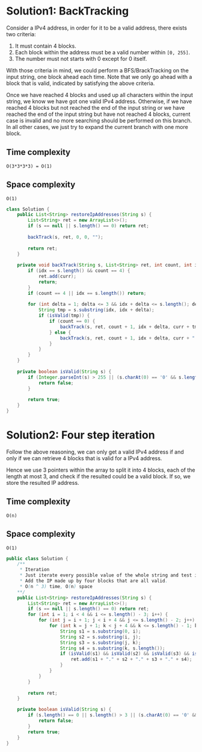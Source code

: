 # Solution1: BackTracking

Consider a IPv4 address, in order for it to be a valid address, there exists two criteria:  
1. It must contain 4 blocks.  
2. Each block within the address must be a valid number within `[0, 255]`.  
3. The number must not starts with 0 except for 0 itself.  

With those criteria in mind, we could perform a BFS/BrackTracking on the input string, one block ahead each time. Note that we only go ahead with a block that is valid, indicated by satisfying the above criteria.  

Once we have reached 4 blocks and used up all characters within the input string, we know we have got one valid IPv4 address. Otherwise, if we have reached 4 blocks but not reached the end of the input string or we have reached the end of the input string but have not reached 4 blocks, current case is invalid and no more searching should be performed on this branch. In all other cases, we just try to expand the current branch with one more block.  

## Time complexity
`O(3*3*3*3) = O(1)`

## Space complexity
`O(1)`

```java
class Solution {
    public List<String> restoreIpAddresses(String s) {
        List<String> ret = new ArrayList<>();
        if (s == null || s.length() == 0) return ret;
        
        backTrack(s, ret, 0, 0, "");
        
        return ret;
    }
    
    private void backTrack(String s, List<String> ret, int count, int idx, String curr) {
        if (idx == s.length() && count == 4) {
            ret.add(curr);
            return;
        }
        if (count == 4 || idx == s.length()) return;
        
        for (int delta = 1; delta <= 3 && idx + delta <= s.length(); delta++) {
            String tmp = s.substring(idx, idx + delta);
            if (isValid(tmp)) {
                if (count == 0) {
                    backTrack(s, ret, count + 1, idx + delta, curr + tmp);
                } else {
                    backTrack(s, ret, count + 1, idx + delta, curr + "." + tmp);
                }
            }
        }
    }
    
    private boolean isValid(String s) {
        if (Integer.parseInt(s) > 255 || (s.charAt(0) == '0' && s.length() > 1)) {
            return false;
        }
        
        return true;
    }
}
```

# Solution2: Four step iteration 

Follow the above reasoning, we can only get a valid IPv4 address if and only if we can retrieve 4 blocks that is valid for a IPv4 address.  

Hence we use 3 pointers within the array to split it into 4 blocks, each of the length at most 3, and check if the resulted could be a valid block. If so, we store the resulted IP address.  

## Time complexity
`O(n)`

## Space complexity
`O(1)`

```java
public class Solution {
    /**
     * Iteration
     * Just iterate every possible value of the whole string and test if each block is valid.
     * Add the IP made up by four blocks that are all valid.
     * O(n ^ 3) time, O(n) space
    **/
    public List<String> restoreIpAddresses(String s) {
        List<String> ret = new ArrayList<>();
        if (s == null || s.length() == 0) return ret;
        for (int i = 1; i < 4 && i <= s.length() - 3; i++) {
            for (int j = i + 1; j < i + 4 && j <= s.length() - 2; j++) {
                for (int k = j + 1; k < j + 4 && k <= s.length() - 1; k++) {
                    String s1 = s.substring(0, i);
                    String s2 = s.substring(i, j);
                    String s3 = s.substring(j, k);
                    String s4 = s.substring(k, s.length());
                    if (isValid(s1) && isValid(s2) && isValid(s3) && isValid(s4)) {
                        ret.add(s1 + "." + s2 + "." + s3 + "." + s4);
                    }
                }
            }
        }
        
        return ret;
    }

    private boolean isValid(String s) {
        if (s.length() == 0 || s.length() > 3 || (s.charAt(0) == '0' && s.length() > 1) || Integer.parseInt(s) > 255) {
            return false;
        }
        return true;
    }
}    
```
